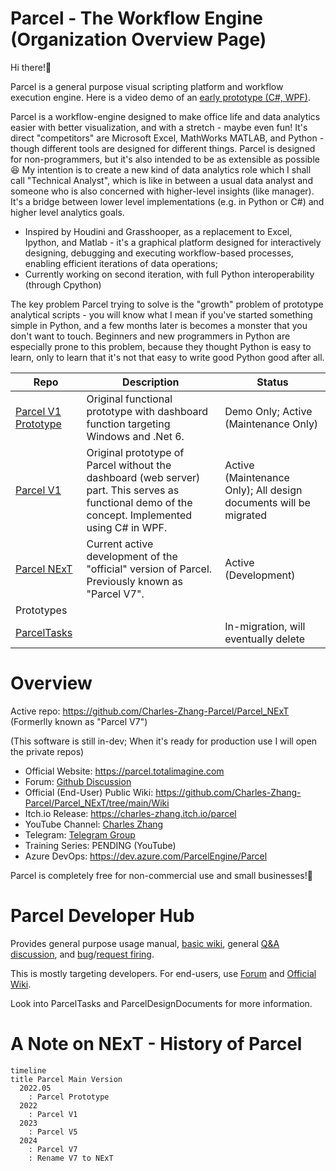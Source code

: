 # Parcel - The Workflow Engine (Organization Overview Page)

Hi there!👋

Parcel is a general purpose visual scripting platform and workflow execution engine. Here is a video demo of an [early prototype (C#, WPF)](https://youtu.be/yEHaf_4y5AE).

Parcel is a workflow-engine designed to make office life and data analytics easier with better visualization, and with a stretch - maybe even fun! It's direct "competitors" are Microsoft Excel, MathWorks MATLAB, and Python - though different tools are designed for different things. Parcel is designed for non-programmers, but it's also intended to be as extensible as possible 😆 My intention is to create a new kind of data analytics role which I shall call "Technical Analyst", which is like in between a usual data analyst and someone who is also concerned with higher-level insights (like manager). It's a bridge between lower level implementations (e.g. in Python or C#) and higher level analytics goals.

* Inspired by Houdini and Grasshooper, as a replacement to Excel, Ipython, and Matlab - it's a graphical platform designed for interactively designing, debugging and executing workflow-based processes, enabling efficient iterations of data operations; 
* Currently working on second iteration, with full Python interoperability (through Cpython)

The key problem Parcel trying to solve is the "growth" problem of prototype analytical scripts - you will know what I mean if you've started something simple in Python, and a few months later is becomes a monster that you don't want to touch. Beginners and new programmers in Python are especially prone to this problem, because they thought Python is easy to learn, only to learn that it's not that easy to write good Python good after all.

|Repo|Description|Status|
|-|-|-|
|[Parcel V1 Prototype](https://github.com/Charles-Zhang-Parcel/Parcel_V1_Prototype)|Original functional prototype with dashboard function targeting Windows and .Net 6.|Demo Only; Active (Maintenance Only)|
|[Parcel V1](https://github.com/Charles-Zhang-Parcel/Parcel_V1)|Original prototype of Parcel without the dashboard (web server) part. This serves as functional demo of the concept. Implemented using C# in WPF.|Active (Maintenance Only); All design documents will be migrated|
|[Parcel NExT](https://github.com/Charles-Zhang-Parcel/Parcel_NExT)|Current active development of the "official" version of Parcel. Previously known as "Parcel V7".|Active (Development)|
|Prototypes|||
|[ParcelTasks](https://github.com/Charles-Zhang-Parcel/ParcelTasks)||In-migration, will eventually delete|

# Overview

Active repo: https://github.com/Charles-Zhang-Parcel/Parcel_NExT (Formerlly known as "Parcel V7")

(This software is still in-dev; When it's ready for production use I will open the private repos)

* Official Website: https://parcel.totalimagine.com
* Forum: [Github Discussion](https://github.com/Charles-Zhang-Parcel/Parcel_NExT/discussions)
* Official (End-User) Public Wiki: https://github.com/Charles-Zhang-Parcel/Parcel_NExT/tree/main/Wiki
* Itch.io Release: https://charles-zhang.itch.io/parcel
* YouTube Channel: [Charles Zhang](https://www.youtube.com/playlist?list=PLuGKdF2KHaWF6V9-eUWfelc5ZAoHCUbej) <!--In the forseeable future I will be the only one developing this, and to save management effort, I will just take all the glory and manage it under my own accounts.-->
* Telegram: [Telegram Group](https://t.me/+zFs-woUjnLVlNjUx)
* Training Series: PENDING (YouTube)
* Azure DevOps: https://dev.azure.com/ParcelEngine/Parcel

Parcel is completely free for non-commercial use and small businesses!🎉

# Parcel Developer Hub

Provides general purpose usage manual, [basic wiki](https://github.com/Charles-Zhang-Parcel/Parcel_NExT/tree/main/Wiki), general [Q&amp;A discussion](https://github.com/Charles-Zhang-Parcel/Parcel_NExT/discussions/categories/technical), and [bug](https://github.com/Charles-Zhang-Parcel/Parcel_NExT/issues)/[request firing](https://github.com/Charles-Zhang-Parcel/Parcel_NExT/discussions/categories/ideas).

This is mostly targeting developers. For end-users, use [Forum](https://github.com/Charles-Zhang-Parcel/Parcel_NExT/discussions) and [Official Wiki](https://github.com/Charles-Zhang-Parcel/Parcel_NExT/tree/main/Wiki).

Look into ParcelTasks and ParcelDesignDocuments for more information.

# A Note on NExT - History of Parcel

```mermaid
timeline
title Parcel Main Version
  2022.05
    : Parcel Prototype
  2022
    : Parcel V1
  2023
    : Parcel V5
  2024
    : Parcel V7
    : Rename V7 to NExT
```

<!--

**Here are some ideas to get you started:**

🙋‍♀️ A short introduction - what is your organization all about?
🌈 Contribution guidelines - how can the community get involved?
👩‍💻 Useful resources - where can the community find your docs? Is there anything else the community should know?
🍿 Fun facts - what does your team eat for breakfast?
🧙 Remember, you can do mighty things with the power of [Markdown](https://docs.github.com/github/writing-on-github/getting-started-with-writing-and-formatting-on-github/basic-writing-and-formatting-syntax)
-->
